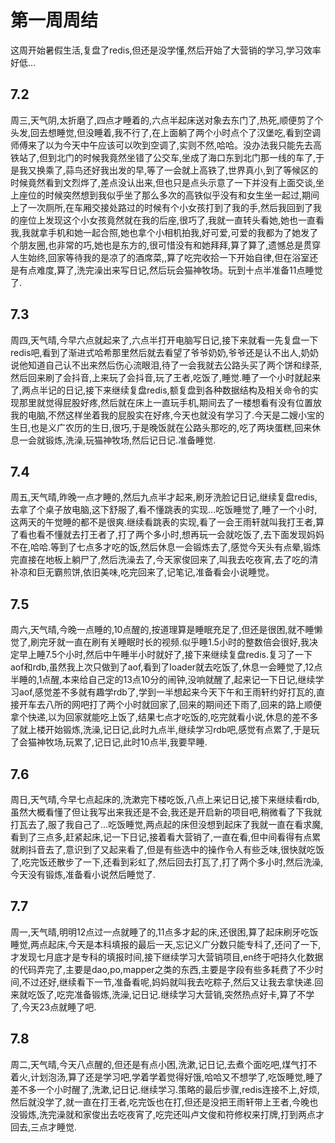 # 第一周周结
  这周开始暑假生活,复盘了redis,但还是没学懂,然后开始了大营销的学习,学习效率好低...
## 7.2
  周三,天气阴,太折磨了,四点才睡着的,六点半起床送对象去东门了,热死,顺便剪了个头发,回去想睡觉,但没睡着,我不行了,在上面躺了两个小时点个了汉堡吃,看到空调师傅来了以为今天中午应该可以吹到空调了,实则不然,哈哈。没办法我只能先去高铁站了,但到北门的时候我竟然坐错了公交车,坐成了海口东到北门那一线的车了,于是我又换乘了,蒜鸟还好我出发的早,等了一会就上高铁了,世界真小,到了等候区的时候竟然看到文烈烨了,差点没认出来,但也只是点头示意了一下并没有上面交谈,坐上座位的时候突然想到我似乎坐了那么多次的高铁似乎没有和女生坐一起过,期间上了一次厕所,在车厢交接处路过的时候有个小女孩打到了我的手,然后我回到了我的座位上发现这个小女孩竟然就在我的后座,很巧了,我就一直转头看她,她也一直看我,我就拿手机和她一起合照,她也拿个小相机拍我,好可爱,可爱的我都为了她发了个朋友圈,也非常的巧,她也是东方的,很可惜没有和她拜拜,算了算了,遗憾总是贯穿人生始终,回家等待我的是凉了的酒席菜,,算了吃完收拾一下开始自律,但在浴室还是有点难度,算了,洗完澡出来写日记,然后玩会猫神牧场。玩到十点半准备11点睡觉了.
## 7.3
  周四,天气晴,今早六点就起来了,六点半打开电脑写日记,接下来就看一先复盘一下redis吧,看到了渐进式哈希那里然后就去看望了爷爷奶奶,爷爷还是认不出人,奶奶说他知道自己认不出来然后伤心流眼泪,待了一会我就去公路头买了两个饼和绿茶,然后回来刷了会抖音,上来玩了会抖音,玩了王者,吃饭了,睡觉.睡了一个小时就起来了,两点半记的日记,接下来继续复盘redis,额复盘到各种数据结构及相关命令的实现那里就觉得屁股好疼,然后就在床上一直玩手机,期间去了一楼想看有没有位置放我的电脑,不然这样坐着我的屁股实在好疼,今天也就没有学习了.今天是二嫂小宝的生日,也是义广农历的生日,很巧,于是晚饭就在公路头那吃的,吃了两块蛋糕,回来休息一会就锻炼,洗澡,玩猫神牧场,然后记日记.准备睡觉.
## 7.4
   周五,天气晴,昨晚一点才睡的,然后九点半才起来,刷牙洗脸记日记,继续复盘redis,去拿了个桌子放电脑,这下舒服了,看不懂跳表的实现...吃饭睡觉了,睡了一个小时,这两天的午觉睡的都不是很爽.继续看跳表的实现,看了一会王雨轩就叫我打王者,算了看也看不懂就去打王者了,打了两个多小时,想再玩一会就吃饭了,去下面发现妈妈不在,哈哈.等到了七点多才吃的饭,然后休息一会锻炼去了,感觉今天头有点晕,锻炼完直接在地板上躺尸了,然后洗澡去了,今天家俊回来了,叫我去吃夜宵,去了吃的清补凉和巨无霸煎饼,依旧美味,吃完回来了,记笔记,准备看会小说睡觉。
## 7.5
  周六,天气晴,今晚一点睡的,10点醒的,按道理算是睡眠充足了,但还是很困,就不睡懒觉了,刷完牙就一直在刷有关睡眠时长的视频.似乎睡1.5小时的整数倍会很好,我决定早上睡7.5个小时,然后中午睡半小时就好了,接下来继续复盘redis.复习了一下aof和rdb,虽然我上次只做到了aof,看到了loader就去吃饭了,休息一会睡觉了,12点半睡的,1点醒,本来给自己定的13点10分的闹钟,没响就醒了,起来记一下日记,继续学习aof,感觉差不多就有趣学rdb了,学到一半想起来今天下午和王雨轩约好打瓦的,直接开车去八所的网吧打了两个小时就回家了,回来的期间还下雨了,回来的路上顺便拿个快递,以为回家就能吃上饭了,结果七点才吃饭的,吃完就看小说,休息的差不多了就上楼开始锻炼,洗澡,记日记,此时九点半,继续学习rdb吧,感觉有点累了,于是玩了会猫神牧场,玩累了,记日记,此时10点半,我要早睡.
## 7.6
  周日,天气晴,今早七点起床的,洗漱完下楼吃饭,八点上来记日记,接下来继续看rdb,虽然大概看懂了但让我写出来我还是不会,我还是开启新的项目吧,稍微看了下我就打瓦去了,服了我自己了...吃饭睡觉,两点起的床但没想到起床了我就一直在看求魔,看到了三点多,赶紧起床,记一下日记,接着看大营销了,一直在看,但中间看得有点累就刷抖音去了,意识到了又起来看了,但是有些选中的操作令人有些乏味,很快就吃饭了,吃完饭还散步了一下,还看到彩虹了,然后回去打瓦了,打了两个多小时,然后洗澡,今天没有锻炼,准备看小说然后睡觉了.
## 7.7
  周一,天气晴,明明12点过一点就睡了的,11点多才起的床,还很困,算了起床刷牙吃饭睡觉,两点起床,今天是本科填报的最后一天,忘记义广分数只能专科了,还问了一下,才发现七月底才是专科的填报时间,接下继续学习大营销项目,en终于吧持久化数据的代码弄完了,主要是dao,po,mapper之类的东西,主要是字段有些多耗费了不少时间,不过还好,继续看下一节,准备看呢,妈妈就叫我去吃粽子,然后又让我去拿快递.回来就吃饭了,吃完准备锻炼,洗澡,记日记.继续学习大营销,突然热点好卡,算了不学了,今天23点就睡了吧.
## 7.8
  周二,天气晴,今天八点醒的,但还是有点小困,洗漱,记日记,去煮个面吃吧,煤气打不着火,计划泡汤,算了还是学习吧,学着学着觉得好饿,哈哈又不想学了,吃饭睡觉,睡了差不多一个小时醒了,洗漱,记日记.继续学习.策略的最后步骤,redis连接不上,好烦,然后就没学了,就一直在打王者,吃完饭也在打,但还是没把王雨轩带上王者,今晚也没锻炼,洗完澡就和家俊出去吃夜宵了,吃完还叫卢文俊和符修权来打牌,打到两点才回去,三点才睡觉.